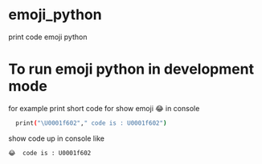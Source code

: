 # emoji_python
print code emoji python



# To run emoji python in development mode
  for example print short code for show emoji :joy: in console
  
```bash
  print("\U0001f602"," code is : U0001f602")
``` 

show code up in console like 
```bash
😂  code is : U0001f602 
```
